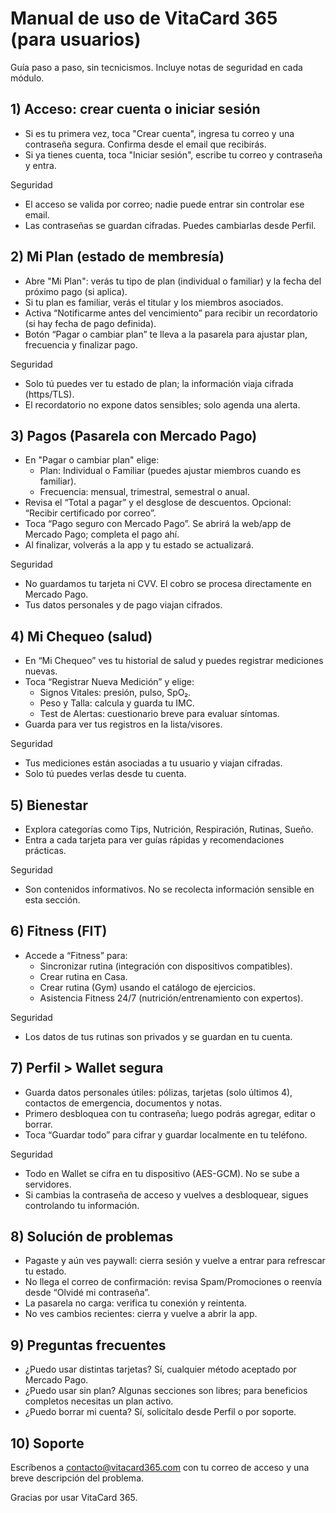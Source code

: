 # Manual de uso de VitaCard 365 (para usuarios)

Guía paso a paso, sin tecnicismos. Incluye notas de seguridad en cada módulo.

## 1) Acceso: crear cuenta o iniciar sesión
- Si es tu primera vez, toca "Crear cuenta", ingresa tu correo y una contraseña segura. Confirma desde el email que recibirás.
- Si ya tienes cuenta, toca "Iniciar sesión", escribe tu correo y contraseña y entra.

Seguridad
- El acceso se valida por correo; nadie puede entrar sin controlar ese email.
- Las contraseñas se guardan cifradas. Puedes cambiarlas desde Perfil.

## 2) Mi Plan (estado de membresía)
- Abre "Mi Plan": verás tu tipo de plan (individual o familiar) y la fecha del próximo pago (si aplica).
- Si tu plan es familiar, verás el titular y los miembros asociados.
- Activa “Notificarme antes del vencimiento” para recibir un recordatorio (si hay fecha de pago definida).
- Botón “Pagar o cambiar plan” te lleva a la pasarela para ajustar plan, frecuencia y finalizar pago.

Seguridad
- Solo tú puedes ver tu estado de plan; la información viaja cifrada (https/TLS).
- El recordatorio no expone datos sensibles; solo agenda una alerta.

## 3) Pagos (Pasarela con Mercado Pago)
- En "Pagar o cambiar plan" elige:
	- Plan: Individual o Familiar (puedes ajustar miembros cuando es familiar).
	- Frecuencia: mensual, trimestral, semestral o anual.
- Revisa el “Total a pagar” y el desglose de descuentos. Opcional: “Recibir certificado por correo”.
- Toca “Pago seguro con Mercado Pago”. Se abrirá la web/app de Mercado Pago; completa el pago ahí.
- Al finalizar, volverás a la app y tu estado se actualizará.

Seguridad
- No guardamos tu tarjeta ni CVV. El cobro se procesa directamente en Mercado Pago.
- Tus datos personales y de pago viajan cifrados.

## 4) Mi Chequeo (salud)
- En “Mi Chequeo” ves tu historial de salud y puedes registrar mediciones nuevas.
- Toca “Registrar Nueva Medición” y elige:
	- Signos Vitales: presión, pulso, SpO₂.
	- Peso y Talla: calcula y guarda tu IMC.
	- Test de Alertas: cuestionario breve para evaluar síntomas.
- Guarda para ver tus registros en la lista/visores.

Seguridad
- Tus mediciones están asociadas a tu usuario y viajan cifradas.
- Solo tú puedes verlas desde tu cuenta.

## 5) Bienestar
- Explora categorías como Tips, Nutrición, Respiración, Rutinas, Sueño.
- Entra a cada tarjeta para ver guías rápidas y recomendaciones prácticas.

Seguridad
- Son contenidos informativos. No se recolecta información sensible en esta sección.

## 6) Fitness (FIT)
- Accede a “Fitness” para:
	- Sincronizar rutina (integración con dispositivos compatibles).
	- Crear rutina en Casa.
	- Crear rutina (Gym) usando el catálogo de ejercicios.
	- Asistencia Fitness 24/7 (nutrición/entrenamiento con expertos).

Seguridad
- Los datos de tus rutinas son privados y se guardan en tu cuenta.

## 7) Perfil > Wallet segura
- Guarda datos personales útiles: pólizas, tarjetas (solo últimos 4), contactos de emergencia, documentos y notas.
- Primero desbloquea con tu contraseña; luego podrás agregar, editar o borrar.
- Toca “Guardar todo” para cifrar y guardar localmente en tu teléfono.

Seguridad
- Todo en Wallet se cifra en tu dispositivo (AES-GCM). No se sube a servidores.
- Si cambias la contraseña de acceso y vuelves a desbloquear, sigues controlando tu información.

## 8) Solución de problemas
- Pagaste y aún ves paywall: cierra sesión y vuelve a entrar para refrescar tu estado.
- No llega el correo de confirmación: revisa Spam/Promociones o reenvía desde “Olvidé mi contraseña”.
- La pasarela no carga: verifica tu conexión y reintenta.
- No ves cambios recientes: cierra y vuelve a abrir la app.

## 9) Preguntas frecuentes
- ¿Puedo usar distintas tarjetas? Sí, cualquier método aceptado por Mercado Pago.
- ¿Puedo usar sin plan? Algunas secciones son libres; para beneficios completos necesitas un plan activo.
- ¿Puedo borrar mi cuenta? Sí, solicítalo desde Perfil o por soporte.

## 10) Soporte
Escríbenos a contacto@vitacard365.com con tu correo de acceso y una breve descripción del problema.

Gracias por usar VitaCard 365.
